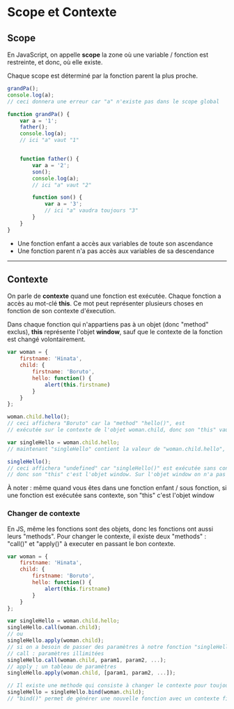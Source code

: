 # Scope et Contexte

## Scope

En JavaScript, on appelle **scope** la zone où une variable / fonction est restreinte, et donc, où elle existe.

Chaque scope est déterminé par la fonction parent la plus proche.

```javascript
grandPa();
console.log(a); 
// ceci donnera une erreur car "a" n'existe pas dans le scope global

function grandPa() {
    var a = '1';
    father();
    console.log(a);
    // ici "a" vaut "1"


    function father() {
        var a = '2';
        son();
        console.log(a);
        // ici "a" vaut "2"

        function son() {
            var a = '3';
            // ici "a" vaudra toujours "3"
        }
    }
}
```

- Une fonction enfant a accès aux variables de toute son ascendance
- Une fonction parent n'a pas accès aux variables de sa descendance

---

## Contexte

On parle de **contexte** quand une fonction est  exécutée. Chaque fonction a accès au mot-clé **this**. Ce mot peut représenter plusieurs choses en fonction de son contexte d'éxecution.

Dans chaque fonction qui n'appartiens pas à un objet (donc "method" exclus), **this** représente l'objet **window**, sauf que le contexte de la fonction est changé volontairement.

```javascript
var woman = {
    firstname: 'Hinata',
    child: {
        firstname: 'Boruto',
        hello: function() {
            alert(this.firstname)
        }
    }
};

woman.child.hello();
// ceci affichera "Boruto" car la "method" "hello()", est 
// exécutée sur le contexte de l'objet woman.child, donc son "this" vaut "woman.child"

var singleHello = woman.child.hello;
// maintenant "singleHello" contient la valeur de "woman.child.hello", donc, une fonction

singleHello();
// ceci affichera "undefined" car "singleHello()" est exécutée sans contexte,
// donc son "this" c'est l'objet window. Sur l'objet window on n'a pas de propriété "firstname"
```

À noter : même quand vous êtes dans une fonction enfant / sous fonction, si une fonction est  exécutée sans contexte, son "this" c'est l'objet window

### Changer de contexte

En JS, même les fonctions sont des objets, donc les fonctions ont aussi leurs "methods".
Pour changer le contexte, il existe deux "methods" : "call()" et "apply()" à executer en passant le bon contexte.

```javascript
var woman = {
    firstname: 'Hinata',
    child: {
        firstname: 'Boruto',
        hello: function() {
            alert(this.firstname)
        }
    }
};

var singleHello = woman.child.hello;
singleHello.call(woman.child);
// ou
singleHello.apply(woman.child);
// si on a besoin de passer des paramètres à notre fonction "singleHello"
// call : paramètres illimitées
singleHello.call(woman.child, param1, param2, ...);
// apply : un tableau de paramètres
singleHello.apply(woman.child, [param1, param2, ...]);

// Il existe une methode qui consiste à changer le contexte pour toujours
singleHello = singleHello.bind(woman.child);
// "bind()" permet de générer une nouvelle fonction avec un contexte fixé à la main
```
